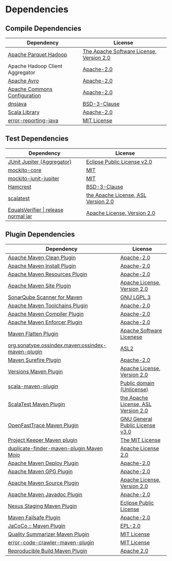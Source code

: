 <!-- @formatter:off -->
# Dependencies

## Compile Dependencies

| Dependency                        | License                                       |
| --------------------------------- | --------------------------------------------- |
| [Apache Parquet Hadoop][0]        | [The Apache Software License, Version 2.0][1] |
| Apache Hadoop Client Aggregator   | [Apache-2.0][2]                               |
| [Apache Avro][3]                  | [Apache-2.0][2]                               |
| [Apache Commons Configuration][4] | [Apache-2.0][2]                               |
| [dnsjava][5]                      | [BSD-3-Clause][6]                             |
| [Scala Library][7]                | [Apache-2.0][8]                               |
| [error-reporting-java][9]         | [MIT License][10]                             |

## Test Dependencies

| Dependency                                 | License                                   |
| ------------------------------------------ | ----------------------------------------- |
| [JUnit Jupiter (Aggregator)][11]           | [Eclipse Public License v2.0][12]         |
| [mockito-core][13]                         | [MIT][14]                                 |
| [mockito-junit-jupiter][13]                | [MIT][14]                                 |
| [Hamcrest][15]                             | [BSD-3-Clause][16]                        |
| [scalatest][17]                            | [the Apache License, ASL Version 2.0][18] |
| [EqualsVerifier \| release normal jar][19] | [Apache License, Version 2.0][2]          |

## Plugin Dependencies

| Dependency                                              | License                                   |
| ------------------------------------------------------- | ----------------------------------------- |
| [Apache Maven Clean Plugin][20]                         | [Apache-2.0][2]                           |
| [Apache Maven Install Plugin][21]                       | [Apache-2.0][2]                           |
| [Apache Maven Resources Plugin][22]                     | [Apache-2.0][2]                           |
| [Apache Maven Site Plugin][23]                          | [Apache License, Version 2.0][2]          |
| [SonarQube Scanner for Maven][24]                       | [GNU LGPL 3][25]                          |
| [Apache Maven Toolchains Plugin][26]                    | [Apache-2.0][2]                           |
| [Apache Maven Compiler Plugin][27]                      | [Apache-2.0][2]                           |
| [Apache Maven Enforcer Plugin][28]                      | [Apache-2.0][2]                           |
| [Maven Flatten Plugin][29]                              | [Apache Software Licenese][2]             |
| [org.sonatype.ossindex.maven:ossindex-maven-plugin][30] | [ASL2][1]                                 |
| [Maven Surefire Plugin][31]                             | [Apache-2.0][2]                           |
| [Versions Maven Plugin][32]                             | [Apache License, Version 2.0][2]          |
| [scala-maven-plugin][33]                                | [Public domain (Unlicense)][34]           |
| [ScalaTest Maven Plugin][35]                            | [the Apache License, ASL Version 2.0][18] |
| [OpenFastTrace Maven Plugin][36]                        | [GNU General Public License v3.0][37]     |
| [Project Keeper Maven plugin][38]                       | [The MIT License][39]                     |
| [duplicate-finder-maven-plugin Maven Mojo][40]          | [Apache License 2.0][41]                  |
| [Apache Maven Deploy Plugin][42]                        | [Apache-2.0][2]                           |
| [Apache Maven GPG Plugin][43]                           | [Apache-2.0][2]                           |
| [Apache Maven Source Plugin][44]                        | [Apache License, Version 2.0][2]          |
| [Apache Maven Javadoc Plugin][45]                       | [Apache-2.0][2]                           |
| [Nexus Staging Maven Plugin][46]                        | [Eclipse Public License][47]              |
| [Maven Failsafe Plugin][48]                             | [Apache-2.0][2]                           |
| [JaCoCo :: Maven Plugin][49]                            | [EPL-2.0][50]                             |
| [Quality Summarizer Maven Plugin][51]                   | [MIT License][52]                         |
| [error-code-crawler-maven-plugin][53]                   | [MIT License][54]                         |
| [Reproducible Build Maven Plugin][55]                   | [Apache 2.0][1]                           |

[0]: https://parquet.apache.org
[1]: http://www.apache.org/licenses/LICENSE-2.0.txt
[2]: https://www.apache.org/licenses/LICENSE-2.0.txt
[3]: https://avro.apache.org
[4]: https://commons.apache.org/proper/commons-configuration/
[5]: https://github.com/dnsjava/dnsjava
[6]: https://opensource.org/licenses/BSD-3-Clause
[7]: https://www.scala-lang.org/
[8]: https://www.apache.org/licenses/LICENSE-2.0
[9]: https://github.com/exasol/error-reporting-java/
[10]: https://github.com/exasol/error-reporting-java/blob/main/LICENSE
[11]: https://junit.org/junit5/
[12]: https://www.eclipse.org/legal/epl-v20.html
[13]: https://github.com/mockito/mockito
[14]: https://opensource.org/licenses/MIT
[15]: http://hamcrest.org/JavaHamcrest/
[16]: https://raw.githubusercontent.com/hamcrest/JavaHamcrest/master/LICENSE
[17]: http://www.scalatest.org
[18]: http://www.apache.org/licenses/LICENSE-2.0
[19]: https://www.jqno.nl/equalsverifier
[20]: https://maven.apache.org/plugins/maven-clean-plugin/
[21]: https://maven.apache.org/plugins/maven-install-plugin/
[22]: https://maven.apache.org/plugins/maven-resources-plugin/
[23]: https://maven.apache.org/plugins/maven-site-plugin/
[24]: http://sonarsource.github.io/sonar-scanner-maven/
[25]: http://www.gnu.org/licenses/lgpl.txt
[26]: https://maven.apache.org/plugins/maven-toolchains-plugin/
[27]: https://maven.apache.org/plugins/maven-compiler-plugin/
[28]: https://maven.apache.org/enforcer/maven-enforcer-plugin/
[29]: https://www.mojohaus.org/flatten-maven-plugin/
[30]: https://sonatype.github.io/ossindex-maven/maven-plugin/
[31]: https://maven.apache.org/surefire/maven-surefire-plugin/
[32]: https://www.mojohaus.org/versions/versions-maven-plugin/
[33]: http://github.com/davidB/scala-maven-plugin
[34]: http://unlicense.org/
[35]: https://www.scalatest.org/user_guide/using_the_scalatest_maven_plugin
[36]: https://github.com/itsallcode/openfasttrace-maven-plugin
[37]: https://www.gnu.org/licenses/gpl-3.0.html
[38]: https://github.com/exasol/project-keeper/
[39]: https://github.com/exasol/project-keeper/blob/main/LICENSE
[40]: https://basepom.github.io/duplicate-finder-maven-plugin
[41]: http://www.apache.org/licenses/LICENSE-2.0.html
[42]: https://maven.apache.org/plugins/maven-deploy-plugin/
[43]: https://maven.apache.org/plugins/maven-gpg-plugin/
[44]: https://maven.apache.org/plugins/maven-source-plugin/
[45]: https://maven.apache.org/plugins/maven-javadoc-plugin/
[46]: http://www.sonatype.com/public-parent/nexus-maven-plugins/nexus-staging/nexus-staging-maven-plugin/
[47]: http://www.eclipse.org/legal/epl-v10.html
[48]: https://maven.apache.org/surefire/maven-failsafe-plugin/
[49]: https://www.jacoco.org/jacoco/trunk/doc/maven.html
[50]: https://www.eclipse.org/legal/epl-2.0/
[51]: https://github.com/exasol/quality-summarizer-maven-plugin/
[52]: https://github.com/exasol/quality-summarizer-maven-plugin/blob/main/LICENSE
[53]: https://github.com/exasol/error-code-crawler-maven-plugin/
[54]: https://github.com/exasol/error-code-crawler-maven-plugin/blob/main/LICENSE
[55]: http://zlika.github.io/reproducible-build-maven-plugin
